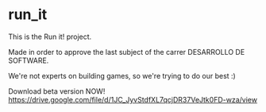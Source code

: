 # run_it

This is the Run it! project.

Made in order to approve the last subject of the carrer DESARROLLO DE SOFTWARE.

We're not experts on building games, so we're trying to do our best :)

Download beta version NOW! https://drive.google.com/file/d/1JC_JyvStdfXL7qcjDR37VeJtk0FD-wza/view
